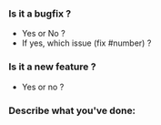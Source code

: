 ### Is it a bugfix ?
- Yes or No ?
- If yes, which issue (fix #number) ?

### Is it a new feature ?
- Yes or no ?

### Describe what you've done:
